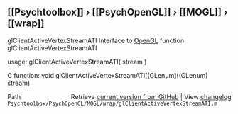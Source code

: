 ## [[Psychtoolbox]] &#8250; [[PsychOpenGL]] &#8250; [[MOGL]] &#8250; [[wrap]]

glClientActiveVertexStreamATI  Interface to [OpenGL](OpenGL) function glClientActiveVertexStreamATI  
  
usage:  glClientActiveVertexStreamATI( stream )  
  
C function:  void glClientActiveVertexStreamATI[(GLenum]((GLenum) stream)  




<div class="code_header" style="text-align:right;">
  <span style="float:left;">Path&nbsp;&nbsp;</span> <span class="counter">Retrieve <a href=
  "https://raw.github.com/Psychtoolbox-3/Psychtoolbox-3/beta/Psychtoolbox/PsychOpenGL/MOGL/wrap/glClientActiveVertexStreamATI.m">current version from GitHub</a> | View <a href=
  "https://github.com/Psychtoolbox-3/Psychtoolbox-3/commits/beta/Psychtoolbox/PsychOpenGL/MOGL/wrap/glClientActiveVertexStreamATI.m">changelog</a></span>
</div>
<div class="code">
  <code>Psychtoolbox/PsychOpenGL/MOGL/wrap/glClientActiveVertexStreamATI.m</code>
</div>

